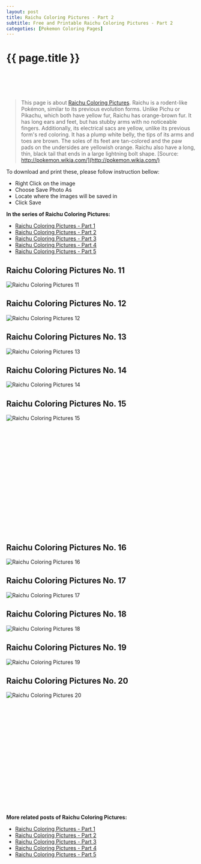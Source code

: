 ```yaml
---
layout: post
title: Raichu Coloring Pictures - Part 2
subtitle: Free and Printable Raichu Coloring Pictures - Part 2
categoties: [Pokemon Coloring Pages]
---
```

{{ page.title }}
================
<script async src="//pagead2.googlesyndication.com/pagead/js/adsbygoogle.js"></script><!-- UnderTitleAds --> <ins class="adsbygoogle" style="display:inline-block;width:468px;height:60px" data-ad-client="ca-pub-6753140515841889" data-ad-slot="4010138290"></ins><script> (adsbygoogle = window.adsbygoogle || []).push({}); </script>

> This page is about [Raichu Coloring Pictures](https://freecoloringpages.github.io/). Raichu is a rodent-like Pokémon, similar to its previous evolution forms. Unlike Pichu or Pikachu, which both have yellow fur, Raichu has orange-brown fur. It has long ears and feet, but has stubby arms with no noticeable fingers. Additionally, its electrical sacs are yellow, unlike its previous form's red coloring. It has a plump white belly, the tips of its arms and toes are brown. The soles of its feet are tan-colored and the paw pads on the undersides are yellowish orange. Raichu also have a long, thin, black tail that ends in a large lightning bolt shape. [Source: http://pokemon.wikia.com/](http://pokemon.wikia.com/)

To download and print these, please follow instruction bellow:
* Right Click on the image 
* Choose Save Photo As 
* Locate where the images will be saved in 
* Click Save

**In the series of Raichu Coloring Pictures:**

* [Raichu Coloring Pictures - Part 1](https://freecoloringpages.github.io/2017/12/11/Raichu-Coloring-Pictures-part-1.html)
* [Raichu Coloring Pictures - Part 2](https://freecoloringpages.github.io/2017/12/11/Raichu-Coloring-Pictures-part-2.html)
* [Raichu Coloring Pictures - Part 3](https://freecoloringpages.github.io/2017/12/11/Raichu-Coloring-Pictures-part-3.html)
* [Raichu Coloring Pictures - Part 4](https://freecoloringpages.github.io/2017/12/11/Raichu-Coloring-Pictures-part-4.html)
* [Raichu Coloring Pictures - Part 5](https://freecoloringpages.github.io/2017/12/11/Raichu-Coloring-Pictures-part-5.html)

## Raichu Coloring Pictures No. 11
![Raichu Coloring Pictures 11](https://freecoloringpages.github.io/img4/Raichu-Coloring-Pictures%20(11).jpg "Raichu Coloring Pictures 11")

## Raichu Coloring Pictures No. 12
![Raichu Coloring Pictures 12](https://freecoloringpages.github.io/img4/Raichu-Coloring-Pictures%20(12).jpg "Raichu Coloring Pictures 12")

## Raichu Coloring Pictures No. 13
![Raichu Coloring Pictures 13](https://freecoloringpages.github.io/img4/Raichu-Coloring-Pictures%20(13).jpg "Raichu Coloring Pictures 13")

## Raichu Coloring Pictures No. 14
![Raichu Coloring Pictures 14](https://freecoloringpages.github.io/img4/Raichu-Coloring-Pictures%20(14).jpg "Raichu Coloring Pictures 14")

## Raichu Coloring Pictures No. 15
![Raichu Coloring Pictures 15](https://freecoloringpages.github.io/img4/Raichu-Coloring-Pictures%20(15).jpg "Raichu Coloring Pictures 15")

<script async src="//pagead2.googlesyndication.com/pagead/js/adsbygoogle.js"></script><!-- Texxtonly --><ins class="adsbygoogle" style="display:inline-block;width:336px;height:280px" data-ad-client="ca-pub-6753140515841889" data-ad-slot="3207852233"></ins><script>(adsbygoogle = window.adsbygoogle || []).push({}); </script>

## Raichu Coloring Pictures No. 16
![Raichu Coloring Pictures 16](https://freecoloringpages.github.io/img4/Raichu-Coloring-Pictures%20(16).jpg "Raichu Coloring Pictures 16")

## Raichu Coloring Pictures No. 17
![Raichu Coloring Pictures 17](https://freecoloringpages.github.io/img4/Raichu-Coloring-Pictures%20(17).jpg "Raichu Coloring Pictures 17")

## Raichu Coloring Pictures No. 18
![Raichu Coloring Pictures 18](https://freecoloringpages.github.io/img4/Raichu-Coloring-Pictures%20(18).jpg "Raichu Coloring Pictures 18")

## Raichu Coloring Pictures No. 19
![Raichu Coloring Pictures 19](https://freecoloringpages.github.io/img4/Raichu-Coloring-Pictures%20(19).jpg "Raichu Coloring Pictures 19")

## Raichu Coloring Pictures No. 20
![Raichu Coloring Pictures 20](https://freecoloringpages.github.io/img4/Raichu-Coloring-Pictures%20(20).jpg "Raichu Coloring Pictures 20")

<script async src="//pagead2.googlesyndication.com/pagead/js/adsbygoogle.js"></script><!-- Texxtonly --><ins class="adsbygoogle" style="display:inline-block;width:336px;height:280px" data-ad-client="ca-pub-6753140515841889" data-ad-slot="3207852233"></ins><script>(adsbygoogle = window.adsbygoogle || []).push({}); </script>

**More related posts of Raichu Coloring Pictures:**

* [Raichu Coloring Pictures - Part 1](https://freecoloringpages.github.io/2017/12/11/Raichu-Coloring-Pictures-part-1.html)
* [Raichu Coloring Pictures - Part 2](https://freecoloringpages.github.io/2017/12/11/Raichu-Coloring-Pictures-part-2.html)
* [Raichu Coloring Pictures - Part 3](https://freecoloringpages.github.io/2017/12/11/Raichu-Coloring-Pictures-part-3.html)
* [Raichu Coloring Pictures - Part 4](https://freecoloringpages.github.io/2017/12/11/Raichu-Coloring-Pictures-part-4.html)
* [Raichu Coloring Pictures - Part 5](https://freecoloringpages.github.io/2017/12/11/Raichu-Coloring-Pictures-part-5.html)

